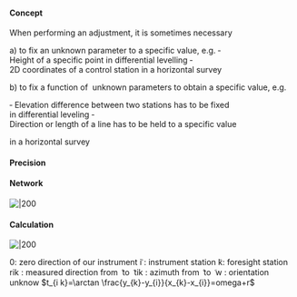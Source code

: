 
#### Concept
When performing an adjustment, it is sometimes necessary

a) to fix an unknown parameter to a specific value, e.g.
‐ Height of a specific point in differential levelling
‐ 2D coordinates of a control station in a horizontal survey

b) to fix a function of  unknown parameters to obtain a specific value, e.g.

‐ Elevation difference between two stations has to be fixed in differential leveling
‐ Direction or length of a line has to be held to a specific value

in a horizontal survey
#### Precision

#### Network
![|200](https://i.imgur.com/LMF4aRt.png)


#### Calculation
![|200](https://i.imgur.com/PTgYZgi.png)

0: zero direction of our instrument
݅i : instrument station
݇k: foresight station
rik : measured direction from ݅ to ݇
tik : azimuth from ݅ to ݇
w : orientation unknow
$t_{i k}=\arctan \frac{y_{k}-y_{i}}{x_{k}-x_{i}}=omega+r$

